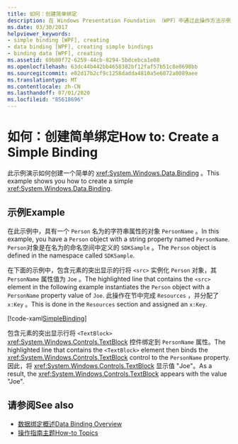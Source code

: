 ```yaml
---
title: 如何：创建简单绑定
description: 在 Windows Presentation Foundation （WPF）中通过此操作方法示例为应用程序创建一个简单绑定。
ms.date: 03/30/2017
helpviewer_keywords:
- simple binding [WPF], creating
- data binding [WPF], creating simple bindings
- binding data [WPF], creating
ms.assetid: 69b80f72-6259-44cb-8294-5bdcebca1e08
ms.openlocfilehash: 63dc44b442bb4658382bf12faf57b51c8e0698bb
ms.sourcegitcommit: e02d17b2cf9c1258dadda4810a5e6072a0089aee
ms.translationtype: MT
ms.contentlocale: zh-CN
ms.lasthandoff: 07/01/2020
ms.locfileid: "85618696"
---
```

# <a name="how-to-create-a-simple-binding"></a><span data-ttu-id="4d709-103">如何：创建简单绑定</span><span class="sxs-lookup"><span data-stu-id="4d709-103">How to: Create a Simple Binding</span></span>
<span data-ttu-id="4d709-104">此示例演示如何创建一个简单的 <xref:System.Windows.Data.Binding> 。</span><span class="sxs-lookup"><span data-stu-id="4d709-104">This example shows you how to create a simple <xref:System.Windows.Data.Binding>.</span></span>  
  
## <a name="example"></a><span data-ttu-id="4d709-105">示例</span><span class="sxs-lookup"><span data-stu-id="4d709-105">Example</span></span>  
 <span data-ttu-id="4d709-106">在此示例中，具有一个 `Person` 名为的字符串属性的对象 `PersonName` 。</span><span class="sxs-lookup"><span data-stu-id="4d709-106">In this example, you have a `Person` object with a string property named `PersonName`.</span></span> <span data-ttu-id="4d709-107">`Person`对象是在名为的命名空间中定义的 `SDKSample` 。</span><span class="sxs-lookup"><span data-stu-id="4d709-107">The `Person` object is defined in the namespace called `SDKSample`.</span></span>  
  
 <span data-ttu-id="4d709-108">在下面的示例中，包含元素的突出显示的行将 `<src>` 实例化 `Person` 对象，其 `PersonName` 属性值为 `Joe` 。</span><span class="sxs-lookup"><span data-stu-id="4d709-108">The highlighted line that contains the `<src>` element in the following example instantiates the `Person` object with a `PersonName` property value of `Joe`.</span></span> <span data-ttu-id="4d709-109">此操作在节中完成 `Resources` ，并分配了 `x:Key` 。</span><span class="sxs-lookup"><span data-stu-id="4d709-109">This is done in the `Resources` section and assigned an `x:Key`.</span></span>  
  
 [!code-xaml[SimpleBinding](~/samples/snippets/csharp/VS_Snippets_Wpf/SimpleBinding/CSharp/Page1.xaml?highlight=9,37)]  
  
 <span data-ttu-id="4d709-110">包含元素的突出显示行将 `<TextBlock>` <xref:System.Windows.Controls.TextBlock> 控件绑定到 `PersonName` 属性。</span><span class="sxs-lookup"><span data-stu-id="4d709-110">The highlighted line that contains the `<TextBlock>` element then binds the <xref:System.Windows.Controls.TextBlock> control to the `PersonName` property.</span></span> <span data-ttu-id="4d709-111">因此，将 <xref:System.Windows.Controls.TextBlock> 显示值 "Joe"。</span><span class="sxs-lookup"><span data-stu-id="4d709-111">As a result, the <xref:System.Windows.Controls.TextBlock> appears with the value "Joe".</span></span>  
  
## <a name="see-also"></a><span data-ttu-id="4d709-112">请参阅</span><span class="sxs-lookup"><span data-stu-id="4d709-112">See also</span></span>

- [<span data-ttu-id="4d709-113">数据绑定概述</span><span class="sxs-lookup"><span data-stu-id="4d709-113">Data Binding Overview</span></span>](../../../desktop-wpf/data/data-binding-overview.md)
- [<span data-ttu-id="4d709-114">操作指南主题</span><span class="sxs-lookup"><span data-stu-id="4d709-114">How-to Topics</span></span>](data-binding-how-to-topics.md)
